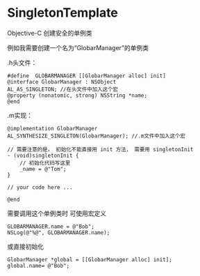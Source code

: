 # SingletonTemplate
Objective-C 创建安全的单例类

例如我需要创建一个名为“GlobarManager”的单例类

.h头文件：
```
#define  GLOBARMANAGER [[GlobarManager alloc] init]
@interface GlobarManager : NSObject
AL_AS_SINGLETON; //在头文件中加入这个宏
@property (nonatomic, strong) NSString *name;
@end
```
.m实现：
```
@implementation GlobarManager
AL_SYNTHESIZE_SINGLETON(GlobarManager); //.m文件中加入这个宏

// 需要注意的是， 初始化不能直接用 init 方法， 需要用 singletonInit
- (void)singletonInit {
    // 初始化代码写这里
    _name = @"Tom";
}

// your code here ...

@end
```

需要调用这个单例类时
可使用宏定义
```
GLOBARMANAGER.name = @"Bob";
NSLog(@"%@", GLOBARMANAGER.name);
```
或直接初始化
```
GlobarManager *global = [[GlobarManager alloc] init];
global.name= @"Bob";
```
